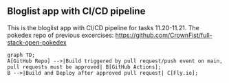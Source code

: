 ## Bloglist app with CI/CD pipeline

This is the bloglist app with CI/CD pipeline for tasks 11.20-11.21.
The pokedex repo of previous excercises: https://github.com/CrownFist/full-stack-open-pokedex

```mermaid
graph TD;
A[GitHub Repo] -->|Build triggered by pull request/push event on main, pull requests must be approved| B[GitHub Actions];
B -->|Build and Deploy after approved pull request| C[Fly.io];
```
